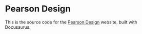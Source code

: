 # Pearson Design

This is the source code for the [Pearson Design](pearsondesign.co) website, built with Docusaurus.